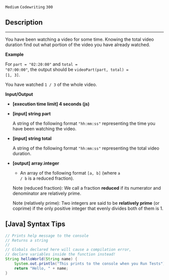 `Medium`	`Codewriting` 	`300`

## Description

---

You have been watching a video for some time. Knowing the total video duration find out what portion of the video you have already watched.

**Example**

For <code>part = "02:20:00"</code> and <code>total = "07:00:00"</code>, the output should be
<code>videoPart(part, total) = [1, 3]</code>.

You have watched <code>1 / 3</code> of the whole video.

**Input/Output**

- **[execution time limit] 4 seconds (js)**
- **[input] string part**

  A string of the following format <code>"hh:mm:ss"</code> representing the time you have been watching the video.

- **[input] string total**

  A string of the following format <code>"hh:mm:ss"</code> representing the total video duration.

* **[output] array.integer**

  - An array of the following format <code>[a, b]</code> (where <code>a / b</code> is a reduced fraction).

  Note (reduced fraction): We call a fraction **reduced** if its numerator and denominator are relatively prime.

  Note (relatively prime): Two integers are said to be **relatively prime** (or coprime) if the only positive integer that evenly divides both of them is 1.


## [Java] Syntax Tips

``` java
// Prints help message to the console
// Returns a string
// 
// Globals declared here will cause a compilation error,
// declare variables inside the function instead!
String helloWorld(String name) {
    System.out.println("This prints to the console when you Run Tests");
    return "Hello, " + name;
}
```
